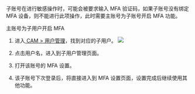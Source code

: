 子账号在进行敏感操作时，可能会被要求输入 MFA 验证码，如果子账号没有绑定 MFA 设备，则不能进行此项操作，此时需要主账号为子账号开启 MFA 功能。

主账号为子用户开启 MFA
1.	进入[ CAM > 用户管理](https://console.cloud.tencent.com/cam)，找到对应的子用户。
![](https://main.qcloudimg.com/raw/182cee369d2c77d0da1190cbbc3835ca.png)
 
2.	点击用户名，进入到子用户管理页面。

3.	打开该账号的 MFA 设置。

4.	该子账号下次登录后，将直接进入到 MFA 设置页面，设置完成后继续使用其他功能。 
